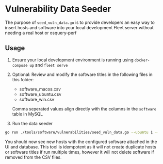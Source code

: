 # Vulnerability Data Seeder

The purpose of `seed_vuln_data.go` is to provide developers an easy way to insert hosts and software
into your local development Fleet server without needing a real host or osquery-perf

## Usage

1. Ensure your local development environment is running using `docker-compose up` and `fleet serve`

2. Optional: Review and modify the software titles in the following files in this folder:

    - software_macos.csv
    - software_ubuntu.csv
    - software_win.csv

    Comma seperated values align directly with the columns in the `software` table in MySQL

3. Run the data seeder

```bash
go run ./tools/software/vulnerabilities/seed_vuln_data.go --ubuntu 1 --macos 1 --windows 1 --linux-kernels 1
```

You should now see new hosts with the configured software attached in the UI and database.  This
tool is idempotent as it will not create duplicate hosts or software titles if run multiple times,
however it will not delete software if removed from the CSV files.
